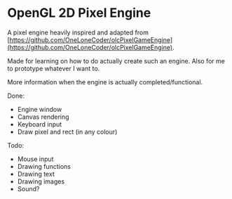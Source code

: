 # OpenGL 2D Pixel Engine

A pixel engine heavily inspired and adapted from [https://github.com/OneLoneCoder/olcPixelGameEngine](https://github.com/OneLoneCoder/olcPixelGameEngine).

Made for learning on how to do actually create such an engine. Also for me to prototype whatever I want to.

More information when the engine is actually completed/functional.

Done:
- Engine window
- Canvas rendering
- Keyboard input
- Draw pixel and rect (in any colour)

Todo:
- Mouse input
- Drawing functions
- Drawing text
- Drawing images
- Sound?